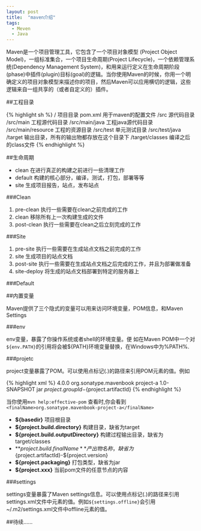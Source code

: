 ```yaml
---
layout: post
title:  "maven介绍"
tags:
  - Meven
  - Java
---
```


Maven是一个项目管理工具，它包含了一个项目对象模型 (Project Object Model)，一组标准集合，一个项目生命周期(Project Lifecycle)，一个依赖管理系统(Dependency Management System)，和用来运行定义在生命周期阶段(phase)中插件(plugin)目标(goal)的逻辑。当你使用Maven的时候，你用一个明确定义的项目对象模型来描述你的项目，然后Maven可以应用横切的逻辑，这些逻辑来自一组共享的（或者自定义的）插件。

<!--more-->

##工程目录

{% highlight sh %}
/      项目目录 
    pom.xml     用于maven的配置文件 
    /src      源代码目录 
        /src/main      工程源代码目录 
            /src/main/java      工程java源代码目录 
            /src/main/resource      工程的资源目录 
        /src/test      单元测试目录 
             /src/test/java 
    /target      输出目录，所有的输出物都存放在这个目录下 
        /target/classes      编译之后的class文件
{% endhighlight %}

##生命周期

- clean 在进行真正的构建之前进行一些清理工作
- default 构建的核心部分，编译，测试，打包，部署等等
- site 生成项目报告，站点，发布站点

###Clean

1. pre-clean  执行一些需要在clean之前完成的工作
2. clean  移除所有上一次构建生成的文件
3. post-clean  执行一些需要在clean之后立刻完成的工作

###Site

1. pre-site     执行一些需要在生成站点文档之前完成的工作
2. site    生成项目的站点文档
3. post-site     执行一些需要在生成站点文档之后完成的工作，并且为部署做准备
4. site-deploy     将生成的站点文档部署到特定的服务器上

###Default

##内置变量

Maven提供了三个隐式的变量可以用来访问环境变量，POM信息，和Maven Settings

###env

env变量，暴露了你操作系统或者shell的环境变量。便 如在Maven POM中一个对```${env.PATH}```的引用将会被${PATH}环境变量替换，在Windows中为%PATH%.

###projetc

project变量暴露了POM。可以使用点标记(.)的路径来引用POM元素的值。例如

{% highlight xml %}
<project>
	<modelVersion>4.0.0</modelVersion>
	<groupId>org.sonatype.mavenbook</groupId>
	<artifactId>project-a</artifactId>
	<version>1.0-SNAPSHOT</version>
	<packaging>jar</packaging>
	<build>
		<finalName>${project.groupId}-${project.artifactId}</finalName>
	</build>
</project>
{% endhighlight %}

当你使用```mvn help:effective-pom``` 查看时,你会看到```<finalName>org.sonatype.mavenbook-project-a</finalName>```

- **${basedir}** 项目根目录
- **${project.build.directory}** 构建目录，缺省为target
- **${project.build.outputDirectory}** 构建过程输出目录，缺省为target/classes
- **${project.build.finalName}** 产出物名称，缺省为${project.artifactId}-${project.version}
- **${project.packaging}** 打包类型，缺省为jar
- **${project.xxx}** 当前pom文件的任意节点的内容

###settings

settings变量暴露了Maven settings信息。可以使用点标记(.)的路径来引用settings.xml文件中元素的值。例如```${settings.offline}```会引用~/.m2/settings.xml文件中offline元素的值。

##待续……
